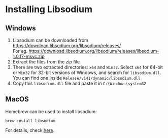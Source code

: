 # Installing Libsodium

## Windows
1. Libsodium can be downloaded from https://download.libsodium.org/libsodium/releases/  
         For eg. https://download.libsodium.org/libsodium/releases/libsodium-1.0.17-msvc.zip
2. Extract the files from the zip file
3. There are two extracted directories: `x64` and `Win32`. Select `x64` for 64-bit or `Win32` for 32-bit versions of Windows, and search for `libsodium.dll`. You can find one inside `Release/v141/dynamic/libsodium.dll`
4. Copy this `libsodium.dll` file and paste it in `C:\Windows\system32`

## MacOS
Homebrew can be used to install libsodium:
```
brew install libsodium
```
For details, check [here](http://macappstore.org/libsodium/).